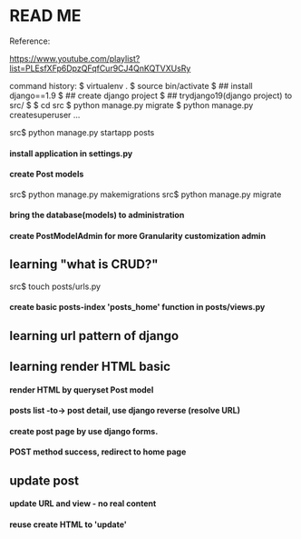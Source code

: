 # READ ME



Reference:

https://www.youtube.com/playlist?list=PLEsfXFp6DpzQFqfCur9CJ4QnKQTVXUsRy


command history:
$ virtualenv .
$ source bin/activate
$ ## install django==1.9
$ ## create django project
$ ## trydjango19(django project) to src/
$
$ cd src
$ python manage.py migrate
$ python manage.py createsuperuser
...

src$ python manage.py startapp posts
#### install application in settings.py
#### create Post models
src$ python manage.py makemigrations
src$ python manage.py migrate

#### bring the database(models) to administration
#### create PostModelAdmin for more Granularity customization admin

## learning "what is CRUD?"

src$ touch posts/urls.py
#### create basic posts-index 'posts_home' function in posts/views.py
## learning url pattern of django

## learning render HTML basic

#### render HTML by queryset Post model

#### posts list -to-> post detail, use django reverse (resolve URL)

#### create post page by use django forms.
#### POST method success, redirect to home page

## update post
#### update URL and view - no real content
#### reuse create HTML to 'update'
